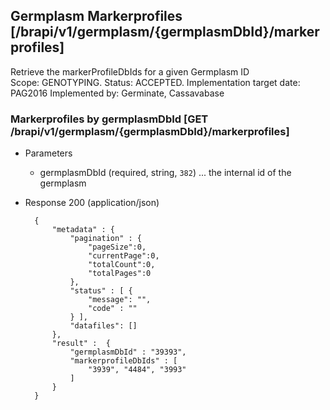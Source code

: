 ## Germplasm Markerprofiles  [/brapi/v1/germplasm/{germplasmDbId}/markerprofiles]
Retrieve the markerProfileDbIds for a given Germplasm ID  
Scope: GENOTYPING. 
Status: ACCEPTED.
Implementation target date: PAG2016
Implemented by: Germinate, Cassavabase

### Markerprofiles by germplasmDbId [GET /brapi/v1/germplasm/{germplasmDbId}/markerprofiles]
+ Parameters
   + germplasmDbId (required, string, `382`) ... the internal id of the germplasm
+ Response 200 (application/json)
        
        {
            "metadata" : {
                "pagination" : {
                    "pageSize":0, 
                    "currentPage":0, 
                    "totalCount":0, 
                    "totalPages":0 
                },
                "status" : [ {
                    "message": "",
                    "code" : "" 
                } ],
                "datafiles": []
            },
            "result" :  {
                "germplasmDbId" : "39393",
                "markerprofileDbIds" : [
                    "3939", "4484", "3993"
                ]
            } 
        }

